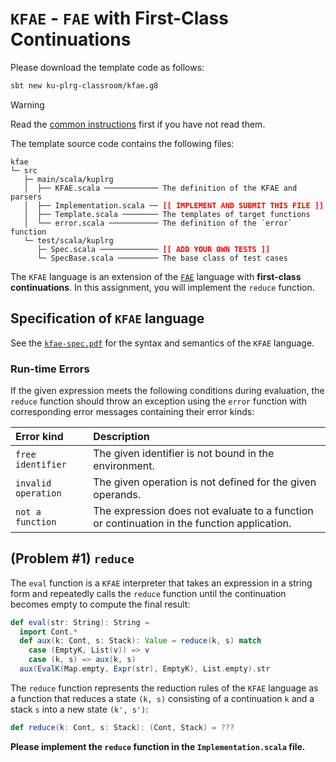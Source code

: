 # `KFAE` - `FAE` with First-Class Continuations

Please download the template code as follows:
```bash
sbt new ku-plrg-classroom/kfae.g8
```

> [!WARNING]
>
> Read the [common instructions](/scala.md) first if you have not read them.

The template source code contains the following files:
<pre><code>kfae
└─ src
   ├─ main/scala/kuplrg
   │  ├── KFAE.scala ──────────── The definition of the KFAE and parsers
   │  ├── Implementation.scala ── <b style='color:red;'>[[ IMPLEMENT AND SUBMIT THIS FILE ]]</b>
   │  ├── Template.scala ──────── The templates of target functions
   │  └── error.scala ─────────── The definition of the `error` function
   └─ test/scala/kuplrg
      ├─ Spec.scala ───────────── <b style='color:red;'>[[ ADD YOUR OWN TESTS ]]</b>
      └─ SpecBase.scala ───────── The base class of test cases</code></pre>

The `KFAE` language is an extension of the [`FAE`](../fae/README.md) language
with **first-class continuations**. In this assignment, you will implement the
`reduce` function.

## Specification of `KFAE` language

See the [`kfae-spec.pdf`](./kfae-spec.pdf) for the syntax and semantics of the
`KFAE` language.

### Run-time Errors

If the given expression meets the following conditions during evaluation, the
`reduce` function should throw an exception using the `error` function with
corresponding error messages containing their error kinds:

| Error kind | Description |
|:-----------|:------------|
| `free identifier` | The given identifier is not bound in the environment. |
| `invalid operation` | The given operation is not defined for the given operands. |
| `not a function` | The expression does not evaluate to a function or continuation in the function application. |

## (Problem #1) `reduce`

The `eval` function is a `KFAE` interpreter that takes an expression in a
string form and repeatedly calls the `reduce` function until the continuation
becomes empty to compute the final result:
```scala
def eval(str: String): String =
  import Cont.*
  def aux(k: Cont, s: Stack): Value = reduce(k, s) match
    case (EmptyK, List(v)) => v
    case (k, s) => aux(k, s)
  aux(EvalK(Map.empty, Expr(str), EmptyK), List.empty).str
```

The `reduce` function represents the reduction rules of the `KFAE` language as a
function that reduces a state `(k, s)` consisting of a continuation `k` and a
stack `s` into a new state `(k', s')`:
```scala
def reduce(k: Cont, s: Stack): (Cont, Stack) = ???
```

**Please implement the `reduce` function in the `Implementation.scala` file.**
